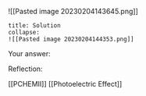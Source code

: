 

![[Pasted image 20230204143645.png]]
```ad-note
title: Solution
collapse:
![[Pasted image 20230204144353.png]]

```

Your answer:

Reflection:

[[PCHEMII]] [[Photoelectric Effect]]